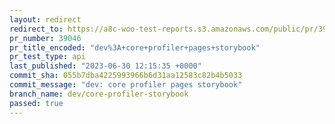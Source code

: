```yaml
---
layout: redirect
redirect_to: https://a8c-woo-test-reports.s3.amazonaws.com/public/pr/39046/api/index.html
pr_number: 39046
pr_title_encoded: "dev%3A+core+profiler+pages+storybook"
pr_test_type: api
last_published: "2023-06-30 12:15:35 +0000"
commit_sha: 055b7dba4225993966b6d31aa12583c82b4b5033
commit_message: "dev: core profiler pages storybook"
branch_name: dev/core-profiler-storybook
passed: true
---
```

